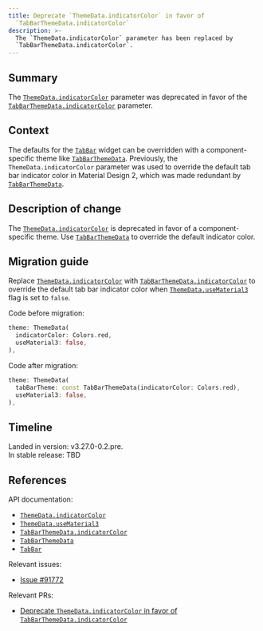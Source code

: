 ```yaml
---
title: Deprecate `ThemeData.indicatorColor` in favor of
  `TabBarThemeData.indicatorColor`
description: >-
  The `ThemeData.indicatorColor` parameter has been replaced by
  `TabBarThemeData.indicatorColor`.
---
```


## Summary

The [`ThemeData.indicatorColor`][] parameter was deprecated in favor of
the [`TabBarThemeData.indicatorColor`][] parameter.

## Context

The defaults for the [`TabBar`][] widget can be overridden with a
component-specific theme like [`TabBarThemeData`][]. Previously, the
`ThemeData.indicatorColor` parameter was used to override the default tab bar
indicator color in Material Design 2, which was made redundant by
[`TabBarThemeData`][].

## Description of change

The [`ThemeData.indicatorColor`][] is deprecated in favor of a
component-specific theme. Use [`TabBarThemeData`][] to override the default
indicator color.

## Migration guide

Replace [`ThemeData.indicatorColor`][] with
[`TabBarThemeData.indicatorColor`][] to override the default tab bar indicator
color when [`ThemeData.useMaterial3`][] flag is set to `false`.

Code before migration:

```dart
theme: ThemeData(
  indicatorColor: Colors.red,
  useMaterial3: false,
),
```

Code after migration:

```dart
theme: ThemeData(
  tabBarTheme: const TabBarThemeData(indicatorColor: Colors.red),
  useMaterial3: false,
),
```

## Timeline

Landed in version: v3.27.0-0.2.pre.<br>
In stable release: TBD

## References

API documentation:

- [`ThemeData.indicatorColor`][]
- [`ThemeData.useMaterial3`][]
- [`TabBarThemeData.indicatorColor`][]
- [`TabBarThemeData`][]
- [`TabBar`][]

Relevant issues:

- [Issue #91772][]

Relevant PRs:

- [Deprecate `ThemeData.indicatorColor` in favor of `TabBarThemeData.indicatorColor`][]

[`ThemeData.indicatorColor`]: {{site.api}}/flutter/material/ThemeData/indicatorColor.html
[`ThemeData.useMaterial3`]: {{site.api}}/flutter/material/ThemeData/useMaterial3.html
[`TabBarThemeData.indicatorColor`]: {{site.api}}/flutter/material/TabBarThemeData/indicatorColor.html
[`TabBarThemeData`]: {{site.api}}/flutter/material/TabBarThemeData-class.html
[`TabBar`]: {{site.api}}/flutter/material/TabBar-class.html
[Issue #91772]: {{site.repo.flutter}}/issues/91772
[Deprecate `ThemeData.indicatorColor` in favor of `TabBarThemeData.indicatorColor`]: {{site.repo.flutter}}/pull/160024
